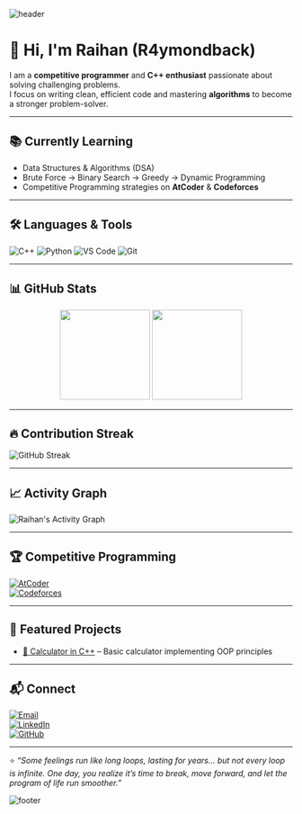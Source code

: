 <!-- Banner elegan -->
![header](https://capsule-render.vercel.app/api?type=waving&color=gradient&height=180&section=header&text=Raihan%20%7C%20R4ymondback&fontSize=40&fontAlignY=35&desc=Competitive%20Programmer%20%7C%20C++%20Enthusiast&descAlignY=55&descAlign=50)

# 👋 Hi, I'm Raihan (R4ymondback)

I am a **competitive programmer** and **C++ enthusiast** passionate about solving challenging problems.  
I focus on writing clean, efficient code and mastering **algorithms** to become a stronger problem-solver.  

---

## 📚 Currently Learning
- Data Structures & Algorithms (DSA)  
- Brute Force → Binary Search → Greedy → Dynamic Programming  
- Competitive Programming strategies on **AtCoder** & **Codeforces**

---

## 🛠️ Languages & Tools
![C++](https://img.shields.io/badge/-C++-00599C?style=flat-square&logo=c%2B%2B&logoColor=white)
![Python](https://img.shields.io/badge/-Python-3776AB?style=flat-square&logo=python&logoColor=white)
![VS Code](https://img.shields.io/badge/-VS%20Code-0078d7?style=flat-square&logo=visual-studio-code&logoColor=white)
![Git](https://img.shields.io/badge/-Git-F05032?style=flat-square&logo=git&logoColor=white)

---

## 📊 GitHub Stats
<p align="center">
  <img src="https://github-readme-stats.vercel.app/api?username=R4ymondback&show_icons=true&theme=tokyonight&count_private=true" height="160"/>
  <img src="https://github-readme-stats.vercel.app/api/top-langs/?username=R4ymondback&layout=compact&theme=tokyonight" height="160"/>
</p>

---
## 🔥 Contribution Streak
![GitHub Streak](https://streak-stats.demolab.com?user=R4ymondback&theme=tokyonight&hide_border=true)

---

## 📈 Activity Graph
![Raihan's Activity Graph](https://github-readme-activity-graph.vercel.app/graph?username=R4ymondback&theme=tokyo-night)

---

## 🏆 Competitive Programming
[![AtCoder](https://badgen.org/img/atcoder/R4ymondback/rating?label=AtCoder&color=purple)](https://atcoder.jp/users/RE33)  
[![Codeforces](https://codeforces-readme-stats.vercel.app/api/card?username=R4ymondback)](https://codeforces.com/profile/RE33)

---

## 🚀 Featured Projects
- [🔢 Calculator in C++](#) – Basic calculator implementing OOP principles

---

## 📬 Connect
[![Email](https://img.shields.io/badge/Email-D14836?logo=gmail&logoColor=white)](mailto:youremail@gmail.com)  
[![LinkedIn](https://img.shields.io/badge/LinkedIn-0A66C2?logo=linkedin&logoColor=white)](https://www.linkedin.com/in/username)  
[![GitHub](https://img.shields.io/badge/GitHub-181717?logo=github&logoColor=white)](https://github.com/R4ymondback)

---

⭐ *“Some feelings run like long loops, lasting for years… but not every loop is infinite. One day, you realize it’s time to break, move forward, and let the program of life run smoother.”*

![footer](https://capsule-render.vercel.app/api?type=waving&color=gradient&height=100&section=footer)
